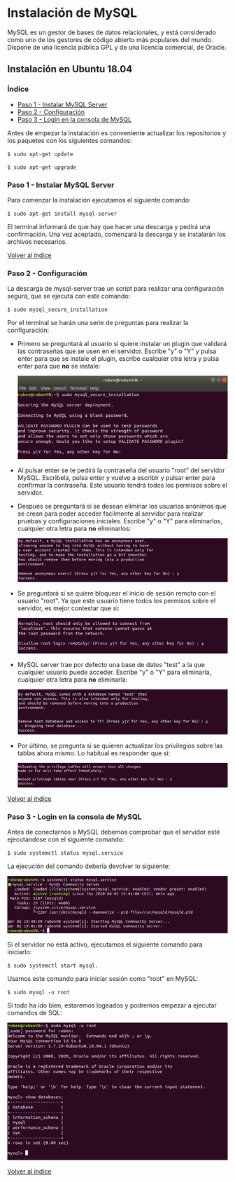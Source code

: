 # Instalación de MySQL
MySQL es un gestor de bases de datos relacionales, y está considerado como uno de los gestores de código abierto más populares del mundo. Dispone de una licencia pública GPL y de una licencia comercial, de Oracle.

## Instalación en Ubuntu 18.04
### Índice
  - [Paso 1 - Instalar MySQL Server](#paso-1---instalar-mysql-server)
  - [Paso 2 - Configuración](#paso-2---configuraci%c3%b3n)
  - [Paso 3 - Login en la consola de MySQL](#paso-3---login-en-la-consola-de-mysql)

Antes de empezar la instalación es conveniente actualizar los repositorios y los paquetes con los siguientes comandos:
```
$ sudo apt-get update
```
```
$ sudo apt-get upgrade
```
### Paso 1 - Instalar MySQL Server
Para comenzar la instalación ejecutamos el siguiente comando:
```
$ sudo apt-get install mysql-server
```
El terminal informará de que hay que hacer una descarga y pedirá una confirmación. Una vez aceptado, comenzará la descarga y se instalarán los archivos necesarios.

[Volver al índice](#%c3%8dndice)
### Paso 2 - Configuración
La descarga de mysql-server trae un script para realizar una configuración segura, que se ejecuta con este comando:
```
$ sudo mysql_secure_installation
```
Por el terminal se harán una serie de preguntas para realizar la configuración:
* Primero se preguntará al usuario si quiere instalar un plugin que validará las contraseñas que se usen en el servidor. Escribe "y" o "Y" y pulsa enter para que se instale el plugin, escribe cualquier otra letra y pulsa enter para que **no** se instale:

  ![](img/validarContrasenha.png)

* Al pulsar enter se te pedirá la contraseña del usuario "root" del servidor MySQL. Escribela, pulsa enter y vuelve a escribir y pulsar enter para confirmar la contraseña. Este usuario tendrá todos los permisos sobre el servidor.
* Después se preguntará si se desean eliminar los usuarios anónimos que se crean para poder acceder facilmente al servidor para realizar pruebas y configuraciones iniciales. Escribe "y" o "Y" para eliminarlos, cualquier otra letra para **no** eliminarlos:

  ![](img/eliminarUsersAnon.png)
* Se preguntará si se quiere bloquear el inicio de sesión remoto con el usuario "root". Ya que este usuario tiene todos los permisos sobre el servidor, es mejor contestar que si:

  ![](img/bloquearLoginRemoto.png)
* MySQL server trae por defecto una base de datos "test" a la que cualquier usuario puede acceder. Escribe "y" o "Y" para eliminarla, cualquier otra letra para **no** eliminarla:

  ![](img/eliminarTest.png)
* Por último, se pregunta si se quieren actualizar los privilegios sobre las tablas ahora mismo. Lo habitual es responder que si:

  ![](img/recargarPrivilegios.png)

[Volver al índice](#%c3%8dndice)
### Paso 3 - Login en la consola de MySQL
Antes de conectarnos a MySQL debemos comprobar que el servidor esté ejecutandose con el siguiente comando:
```
$ sudo systemctl status mysql.service
```
La ejecución del comando debería devolver lo siguiente:

![](img/serviceStatus.png)

Si el servidor no está activo, ejecutamos el siguiente comando para iniciarlo:
```
$ sudo systemctl start mysql.
```
Usamos este comando para iniciar sesión como "root" en MySQL:
```
$ sudo mysql -u root
```
Si todo ha ido bien, estaremos logeados y podremos empezar a ejecutar comandos de SQL:

![](img/login.png)

[Volver al índice](#%c3%8dndice)